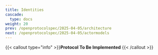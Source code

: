 ```yaml
---
title: Identities
cascade:
  type: docs
weight: 20
prev: /openprotocolspec/2025-04-05/architecture
next: /openprotocolspec/2025-04-05/actormodels
---
```


{{< callout type="info" >}}**Protocol To Be Implemented** {{< /callout >}}
